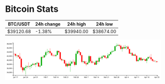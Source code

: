 # Bitcoin Stats

BTC/USDT|24h change|24h high|24h low|
|---|---|---|---|
|$39120.68|-1.38%|$39940.00|$38674.00|

<img src="./chart.svg">
